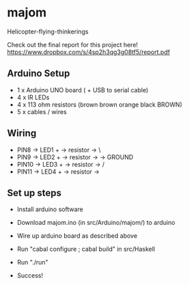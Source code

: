 majom
=====

Helicopter-flying-thinkerings

Check out the final report for this project here! https://www.dropbox.com/s/4sp2h3qg3g08tf5/report.pdf


Arduino Setup
-------------

- 1 x Arduino UNO board ( + USB to serial cable) 
- 4 x IR LEDs 
- 4 x 113 ohm resistors (brown brown orange black BROWN) 
- 5 x cables / wires 

Wiring
------

- PIN8  -> LED1 + -> resistor -> \
- PIN9  -> LED2 + -> resistor ->  -> GROUND
- PIN10 -> LED3 + -> resistor -> /
- PIN11 -> LED4 + -> resistor ->

Set up steps
------------

- Install arduino software
- Download majom.ino (in src/Arduino/majom/) to arduino
- Wire up arduino board as described above

- Run "cabal configure ; cabal build" in src/Haskell
- Run "./run"
- Success!
